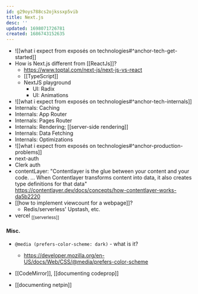 ```yaml
---
id: g29oys788cs2ojkssxp5vib
title: Next.js
desc: ''
updated: 1698071726781
created: 1686743152635
---
```


- ![[what i expect from exposés on technologies#^anchor-tech-get-started]]
- How is Next.js different from [[ReactJs]]?
  - https://www.toptal.com/next-js/next-js-vs-react
  - [[TypeScript]]
  - NextJS playground
    - UI: Radix
    - UI: Animations
- ![[what i expect from exposés on technologies#^anchor-tech-internals]]
- Internals: Caching
- Internals: App Router
- Internals: Pages Router
- Internals: Rendering; [[server-side rendering]]
- Internals: Data Fetching
- Internals: Optimizations
- ![[what i expect from exposés on technologies#^anchor-production-problems]]
- next-auth
- Clerk auth
- contentLayer: "Contentlayer is the glue between your content and your code. ... When Contentlayer transforms content into data, it also creates type definitions for that data" https://contentlayer.dev/docs/concepts/how-contentlayer-works-da5b2220
- [[how to implement viewcount for a webpage]]?
  - Redis/serverless' Upstash, etc.
- vercel <sub>[[serverless]]</sub>

#### Misc.

- `@media (prefers-color-scheme: dark)` - what is it?
  - https://developer.mozilla.org/en-US/docs/Web/CSS/@media/prefers-color-scheme

- [[CodeMirror]], [[documenting codeprop]]
- [[documenting netpin]]